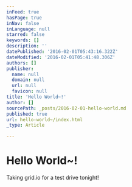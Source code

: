 ```yaml
---
inFeed: true
hasPage: true
inNav: false
inLanguage: null
starred: false
keywords: []
description: ''
datePublished: '2016-02-01T05:43:16.322Z'
dateModified: '2016-02-01T05:41:48.306Z'
authors: []
publisher:
  name: null
  domain: null
  url: null
  favicon: null
title: 'Hello World~!'
author: []
sourcePath: _posts/2016-02-01-hello-world.md
published: true
url: hello-world~/index.html
_type: Article

---
```

# Hello World~!

Taking grid.io for a test drive tonight!